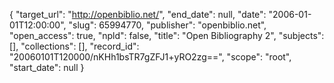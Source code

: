 {
  "target_url": "http://openbiblio.net/", 
  "end_date": null, 
  "date": "2006-01-01T12:00:00", 
  "slug": 65994770, 
  "publisher": "openbiblio.net", 
  "open_access": true, 
  "npld": false, 
  "title": "Open Bibliography 2", 
  "subjects": [], 
  "collections": [], 
  "record_id": "20060101T120000/nKHh1bsTR7gZFJ1+yRO2zg==", 
  "scope": "root", 
  "start_date": null
}

